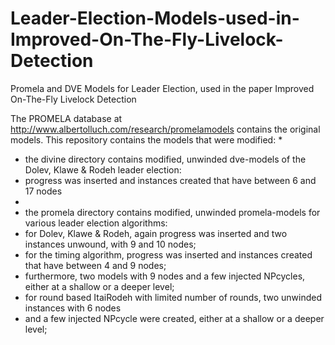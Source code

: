 Leader-Election-Models-used-in-Improved-On-The-Fly-Livelock-Detection
=====================================================================

Promela and DVE Models for Leader Election, used in the paper Improved On-The-Fly Livelock Detection

The PROMELA database at http://www.albertolluch.com/research/promelamodels contains the original models. 
This repository contains the models that were modified:
* 
* the divine directory contains modified, unwinded dve-models of the Dolev, Klawe & Rodeh leader election: 
* progress was inserted and instances created that have between 6 and 17 nodes
* 
* the promela directory contains modified, unwinded promela-models for various leader election algorithms:
* for Dolev, Klawe & Rodeh, again progress was inserted and two instances unwound, with 9 and 10 nodes;
* for the timing algorithm, progress was inserted and instances created that have between 4 and 9 nodes; 
* furthermore, two models with 9 nodes and a few injected NPcycles, either at a shallow or a deeper level;
* for round based ItaiRodeh with limited number of rounds, two unwinded instances with 6 nodes 
* and a few injected NPcycle were created, either at a shallow or a deeper level;
